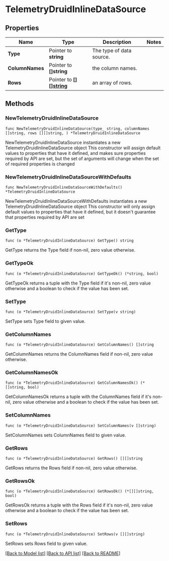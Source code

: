 # TelemetryDruidInlineDataSource

## Properties

Name | Type | Description | Notes
------------ | ------------- | ------------- | -------------
**Type** | Pointer to **string** | The type of data source. | 
**ColumnNames** | Pointer to **[]string** | the column names. | 
**Rows** | Pointer to [**[][]string**](array.md) | an array of rows. | 

## Methods

### NewTelemetryDruidInlineDataSource

`func NewTelemetryDruidInlineDataSource(type_ string, columnNames []string, rows [][]string, ) *TelemetryDruidInlineDataSource`

NewTelemetryDruidInlineDataSource instantiates a new TelemetryDruidInlineDataSource object
This constructor will assign default values to properties that have it defined,
and makes sure properties required by API are set, but the set of arguments
will change when the set of required properties is changed

### NewTelemetryDruidInlineDataSourceWithDefaults

`func NewTelemetryDruidInlineDataSourceWithDefaults() *TelemetryDruidInlineDataSource`

NewTelemetryDruidInlineDataSourceWithDefaults instantiates a new TelemetryDruidInlineDataSource object
This constructor will only assign default values to properties that have it defined,
but it doesn't guarantee that properties required by API are set

### GetType

`func (o *TelemetryDruidInlineDataSource) GetType() string`

GetType returns the Type field if non-nil, zero value otherwise.

### GetTypeOk

`func (o *TelemetryDruidInlineDataSource) GetTypeOk() (*string, bool)`

GetTypeOk returns a tuple with the Type field if it's non-nil, zero value otherwise
and a boolean to check if the value has been set.

### SetType

`func (o *TelemetryDruidInlineDataSource) SetType(v string)`

SetType sets Type field to given value.


### GetColumnNames

`func (o *TelemetryDruidInlineDataSource) GetColumnNames() []string`

GetColumnNames returns the ColumnNames field if non-nil, zero value otherwise.

### GetColumnNamesOk

`func (o *TelemetryDruidInlineDataSource) GetColumnNamesOk() (*[]string, bool)`

GetColumnNamesOk returns a tuple with the ColumnNames field if it's non-nil, zero value otherwise
and a boolean to check if the value has been set.

### SetColumnNames

`func (o *TelemetryDruidInlineDataSource) SetColumnNames(v []string)`

SetColumnNames sets ColumnNames field to given value.


### GetRows

`func (o *TelemetryDruidInlineDataSource) GetRows() [][]string`

GetRows returns the Rows field if non-nil, zero value otherwise.

### GetRowsOk

`func (o *TelemetryDruidInlineDataSource) GetRowsOk() (*[][]string, bool)`

GetRowsOk returns a tuple with the Rows field if it's non-nil, zero value otherwise
and a boolean to check if the value has been set.

### SetRows

`func (o *TelemetryDruidInlineDataSource) SetRows(v [][]string)`

SetRows sets Rows field to given value.



[[Back to Model list]](../README.md#documentation-for-models) [[Back to API list]](../README.md#documentation-for-api-endpoints) [[Back to README]](../README.md)


